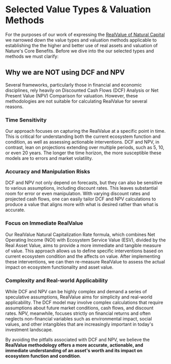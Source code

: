 # Selected Value Types & Valuation Methods

For the purposes of our work of expressing the [RealValue of Natural Capital](broken-reference) we narrowed down the value types and valuation methods applicable to establishing the the higher and better use of real assets and valuation of Nature's Core Benefits. Before we dive into the our selected types and methods we must clarify:

## Why we are NOT using DCF and NPV

Several frameworks, particularly those in financial and economic disciplines, rely heavily on Discounted Cash Flows (DCF) Analysis or Net Present Value (NPV) Comparison for valuation. However, these methodologies are not suitable for calculating RealValue for several reasons.

### Time Sensitivity

Our approach focuses on capturing the RealValue at a specific point in time. This is critical for understanding both the current ecosystem function and condition, as well as assessing actionable interventions. DCF and NPV, in contrast, lean on projections extending over multiple periods, such as 5, 10, or even 20 years. The longer the time horizon, the more susceptible these models are to errors and market volatility.

### Accuracy and Manipulation Risks

DCF and NPV not only depend on forecasts, but they can also be sensitive to various assumptions, including discount rates. This leaves substantial room for error or even manipulation. With varying discount rates and projected cash flows, one can easily tailor DCF and NPV calculations to produce a value that aligns more with what is desired rather than what is accurate.

### Focus on Immediate RealValue

Our RealValue Natural Capitalization Rate formula, which combines Net Operating Income (NOI) with Ecosystem Service Value (ESV), divided by the Real Asset Value, aims to provide a more immediate and tangible measure of value. This approach allows us to define specific interventions based on current ecosystem condition and the affects on value. After implementing these interventions, we can then re-measure RealValue to assess the actual impact on ecosystem functionality and asset value.

### Complexity and Real-world Applicability

While DCF and NPV can be highly complex and demand a series of speculative assumptions, RealValue aims for simplicity and real-world applicability. The DCF model may involve complex calculations that require assumptions about future market conditions, cash flows, and discount rates. NPV, meanwhile, focuses strictly on financial returns and often neglects non-financial variables such as environmental impact, social values, and other intangibles that are increasingly important in today's investment landscape.

By avoiding the pitfalls associated with DCF and NPV, we believe the **RealValue methodology offers a more accurate, actionable, and immediate understanding of an asset's worth and its impact on ecosystem function and condition**.

